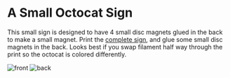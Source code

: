 A Small Octocat Sign
====================

This small sign is designed to have 4 small disc magnets glued in the back to
make a small magnet. Print the [complete sign](stl/complete-sign.stl), and glue
some small disc magnets in the back. Looks best if you swap filament half way
through the print so the octocat is colored differently.

![front](https://dl.dropboxusercontent.com/s/01gwsr3iqltvo9j/IMG%202403.png)
![back](https://dl.dropboxusercontent.com/s/dv5a5or56gfbvtx/IMG%202404.png)
